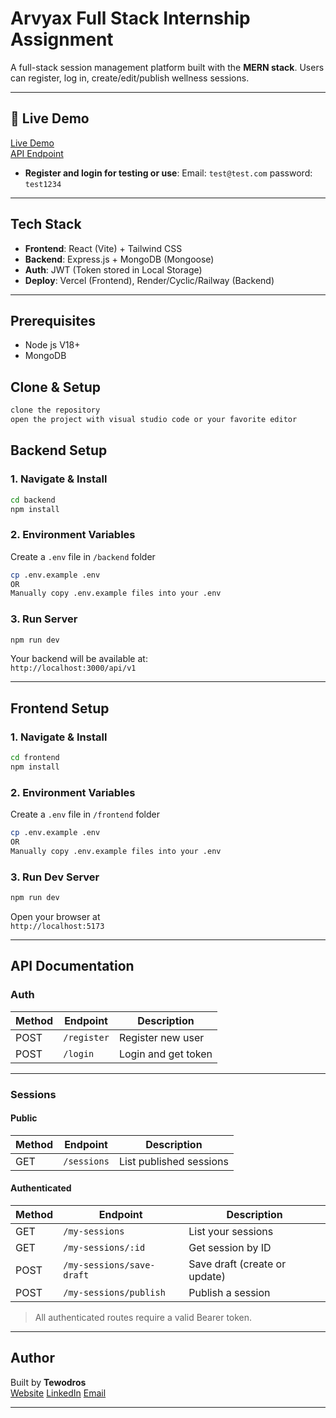 # Arvyax Full Stack Internship Assignment

A full-stack session management platform built with the **MERN stack**. Users can register, log in, create/edit/publish wellness sessions.

---

## 🔗 Live Demo

[Live Demo](https://arvyax-assignment-1.vercel.app)  
[API Endpoint](https://arvyax-assignment-backend.onrender.com)

- **Register and login for testing or use**: Email: `test@test.com` password: `test1234`

---

## Tech Stack

- **Frontend**: React (Vite) + Tailwind CSS
- **Backend**: Express.js + MongoDB (Mongoose)
- **Auth**: JWT (Token stored in Local Storage)
- **Deploy**: Vercel (Frontend), Render/Cyclic/Railway (Backend)

---

## Prerequisites

- Node js V18+
- MongoDB

## Clone & Setup

```bash
clone the repository
open the project with visual studio code or your favorite editor
```

## Backend Setup

### 1. Navigate & Install

```bash
cd backend
npm install
```

### 2. Environment Variables

Create a `.env` file in `/backend` folder

```bash
cp .env.example .env
OR
Manually copy .env.example files into your .env
```

### 3. Run Server

```bash
npm run dev
```

Your backend will be available at:  
`http://localhost:3000/api/v1`

---

## Frontend Setup

### 1. Navigate & Install

```bash
cd frontend
npm install
```

### 2. Environment Variables

Create a `.env` file in `/frontend` folder

```bash
cp .env.example .env
OR
Manually copy .env.example files into your .env
```

### 3. Run Dev Server

```bash
npm run dev
```

Open your browser at  
`http://localhost:5173`

---

## API Documentation

### Auth

| Method | Endpoint    | Description         |
| ------ | ----------- | ------------------- |
| POST   | `/register` | Register new user   |
| POST   | `/login`    | Login and get token |

---

### Sessions

#### Public

| Method | Endpoint    | Description             |
| ------ | ----------- | ----------------------- |
| GET    | `/sessions` | List published sessions |

#### Authenticated

| Method | Endpoint                  | Description                   |
| ------ | ------------------------- | ----------------------------- |
| GET    | `/my-sessions`            | List your sessions            |
| GET    | `/my-sessions/:id`        | Get session by ID             |
| POST   | `/my-sessions/save-draft` | Save draft (create or update) |
| POST   | `/my-sessions/publish`    | Publish a session             |

> All authenticated routes require a valid Bearer token.

---

## Author

Built by **Tewodros**  
[Website](https://tewodros-mengie.vercel.app) [LinkedIn](https://www.linkedin.com/in/tewodros-m-688aa9371) [Email](mailto:tewodrosmengie@gmail.com)

---

